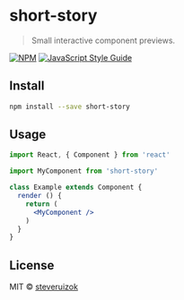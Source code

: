 # short-story

> Small interactive component previews.

[![NPM](https://img.shields.io/npm/v/short-story.svg)](https://www.npmjs.com/package/short-story) [![JavaScript Style Guide](https://img.shields.io/badge/code_style-standard-brightgreen.svg)](https://standardjs.com)

## Install

```bash
npm install --save short-story
```

## Usage

```jsx
import React, { Component } from 'react'

import MyComponent from 'short-story'

class Example extends Component {
  render () {
    return (
      <MyComponent />
    )
  }
}
```

## License

MIT © [steveruizok](https://github.com/steveruizok)
